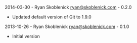 2014-03-30 - Ryan Skoblenick <ryan@skoblenick.com> - 0.2.0
  * Updated default version of Git to 1.9.0

2013-10-26 - Ryan Skoblenick <ryan@skoblenick.com> - 0.1.0
  * Initial version
